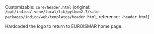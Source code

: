 Customizable: `core/header.html` (original: `/opt/indico/.venv/local/lib/python2.7/site-packages/indico/web/templates/header.html`, reference: `~header.html`)

Hardcoded the logo to return to EUROISMAR home page.
